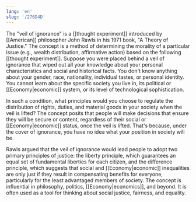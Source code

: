```yaml
---
lang: 'en'
slug: '/276D4D'
---
```


The "veil of ignorance" is a [[thought experiment]] introduced by [[American]] philosopher John Rawls in his 1971 book, "A Theory of Justice." The concept is a method of determining the morality of a particular issue (e.g., wealth distribution, affirmative action) based on the following [[thought experiment]]. Suppose you were placed behind a veil of ignorance that wiped out all your knowledge about your personal characteristics and social and historical facts. You don't know anything about your gender, race, nationality, individual tastes, or personal identity. You cannot learn about the specific society you live in, its political or [[Economy|economic]] system, or its level of technological sophistication.

In such a condition, what principles would you choose to regulate the distribution of rights, duties, and material goods in your society when the veil is lifted? The concept posits that people will make decisions that ensure they will be secure or content, regardless of their social or [[Economy|economic]] status, once the veil is lifted. That's because, under the cover of ignorance, you have no idea what your position in society will be.

Rawls argued that the veil of ignorance would lead people to adopt two primary principles of justice: the liberty principle, which guarantees an equal set of fundamental liberties for each citizen, and the difference principle, which suggests that social and [[Economy|economic]] inequalities are only just if they result in compensating benefits for everyone, particularly for the least advantaged members of society. The concept is influential in philosophy, politics, [[Economy|economics]], and beyond. It is often used as a tool for thinking about social justice, fairness, and equality.
